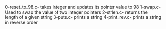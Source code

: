 0-reset_to_98.c- takes integer and updates its pointer value to 98
1-swap.c- Used to swap the value of two integer pointers
2-strlen.c- returns the length of a given string
3-puts.c- prints a string
4-print_rev.c- prints a string in reverse order
